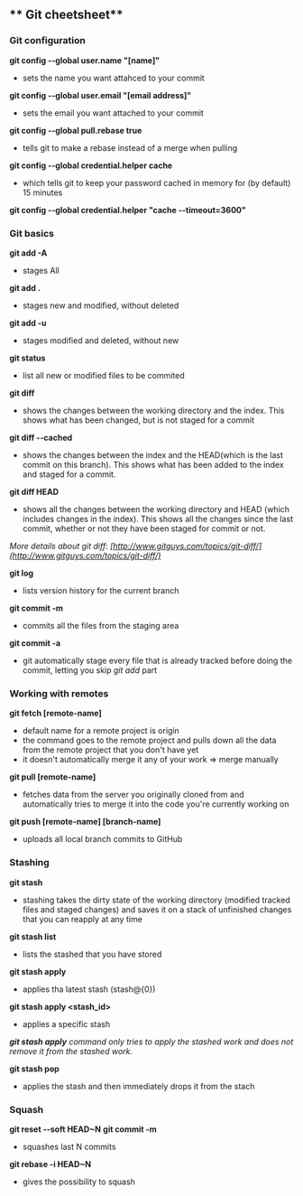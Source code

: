 
## ** Git cheetsheet**


### **Git configuration**

**git config --global user.name "[name]"**
- sets the name you want attahced to your commit

**git config --global user.email "[email address]"**
- sets the email you want attached to your commit

**git config --global pull.rebase true** 
- tells git to make a rebase instead of a merge when pulling

**git config --global credential.helper cache**
- which tells git to keep your password cached in memory for (by default) 15 minutes

**git config --global credential.helper "cache --timeout=3600"**


### **Git basics**

**git add -A** 
- stages All

**git add .** 
- stages new and modified, without deleted

**git add -u**
- stages modified and deleted, without new

**git status**
- list all new or modified files to be commited

**git diff**
- shows the changes between the working directory and the index. This shows what has been changed, but is not staged for a commit

**git diff --cached**

- shows the changes between the index and the HEAD(which is the last commit on this branch). This shows what has been added to the index and staged for a commit.

**git diff HEAD**

- shows all the changes between the working directory and HEAD (which includes changes in the index). This shows all the changes since the last commit, whether or not they have been staged for commit or not.

_More details about git diff_:
_[http://www.gitguys.com/topics/git-diff/](http://www.gitguys.com/topics/git-diff/)_

**git log**
- lists version history for the current branch

**git commit -m**
- commits all the files from the staging area

**git commit -a**
- git automatically stage every file that is already tracked before doing the commit, letting you skip _git add_ part

### **Working with remotes**

**git fetch [remote-name]**
- default name for a remote project is origin
- the command goes to the remote project and pulls down all the data from the remote project that you don't have yet
- it doesn't automatically merge it any of your work => merge manually

**git pull [remote-name]**
- fetches data from the server you originally cloned from and automatically tries to merge it into the code you're currently working on

**git push [remote-name] [branch-name]**
- uploads all local branch commits to GitHub

### **Stashing**

**git stash**
- stashing takes the dirty state of the working directory (modified tracked files and staged changes) and saves it on a stack of unfinished changes that you can reapply at any time

**git stash list**
- lists the stashed that you have stored

**git stash apply**
- applies tha latest stash (stash@{0})

**git stash apply <stash_id>**
- applies a specific stash

_**git stash apply** command only tries to apply the stashed work and does not remove it from the stashed work._

**git stash pop**
- applies the stash and then immediately drops it from the stach

### **Squash**

**git reset --soft HEAD~N**
**git commit -m**
- squashes last N commits

**git rebase -i HEAD~N**
- gives the possibility to squash 
